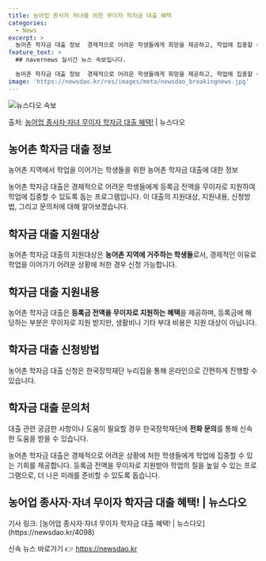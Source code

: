 ```yaml
---
title: 농어업 종사자 자녀를 위한 무이자 학자금 대출 혜택
categories:
  - News
excerpt: >
  농어촌 학자금 대출 정보  경제적으로 어려운 학생들에게 희망을 제공하고, 학업에 집중할 수 있도록 돕기 위해…
feature_text: >
  ## navernews 실시간 뉴스 속보입니다.

  농어촌 학자금 대출 정보  경제적으로 어려운 학생들에게 희망을 제공하고, 학업에 집중할 수 있도록 돕기 위해…
image: 'https://newsdao.kr/res/images/meta/newsdao_breakingnews.jpg'
---
```


![뉴스다오 속보](https://newsdao.kr/res/images/meta/newsdao_breakingnews.jpg)

<p>출처: <a href="https://newsdao.kr/4098" rel="dofollow">농어업 종사자·자녀 무이자 학자금 대출 혜택!</a> | 뉴스다오</p>

<h2 data-ke-size="size26">농어촌 학자금 대출 정보</h2>
농어촌 지역에서 학업을 이어가는 학생들을 위한 농어촌 학자금 대출에 대한 정보

<p data-ke-size="size16">농어촌 학자금 대출은 경제적으로 어려운 학생들에게 등록금 전액을 무이자로 지원하여 학업에 집중할 수 있도록 돕는 프로그램입니다. 이 대출의 지원대상, 지원내용, 신청방법, 그리고 문의처에 대해 알아보겠습니다.</p>

<h2 data-ke-size="size24">학자금 대출 지원대상</h2>
농어촌 학자금 대출의 지원대상은 <b>농어촌 지역에 거주하는 학생들</b>로서, 경제적인 이유로 학업을 이어가기 어려운 상황에 처한 경우 신청 가능합니다.

<h2 data-ke-size="size24">학자금 대출 지원내용</h2>
농어촌 학자금 대출은 <b>등록금 전액을 무이자로 지원하는 혜택</b>을 제공하며, 등록금에 해당하는 부분은 무이자로 지원 받지만, 생활비나 기타 부대 비용은 지원 대상이 아닙니다.

<h2 data-ke-size="size24">학자금 대출 신청방법</h2>
농어촌 학자금 대출 신청은 한국장학재단 누리집을 통해 온라인으로 간편하게 진행할 수 있습니다.

<h2 data-ke-size="size24">학자금 대출 문의처</h2>
대출 관련 궁금한 사항이나 도움이 필요할 경우 한국장학재단에 <b>전화 문의</b>를 통해 신속한 도움을 받을 수 있습니다.

<p data-ke-size="size16">농어촌 학자금 대출은 경제적으로 어려운 상황에 처한 학생들에게 학업에 집중할 수 있는 기회를 제공합니다. 등록금 전액을 무이자로 지원받아 학업의 질을 높일 수 있는 프로그램으로, 더 나은 미래를 준비할 수 있도록 돕습니다.</p>

<h2 data-ke-size="size24">농어업 종사자·자녀 무이자 학자금 대출 혜택! | 뉴스다오</h2>
기사 링크: [농어업 종사자·자녀 무이자 학자금 대출 혜택! | 뉴스다오](https://newsdao.kr/4098) 

신속 뉴스 바로가기 👉 <a href="https://newsdao.kr" rel="dofollow">https://newsdao.kr</a>


